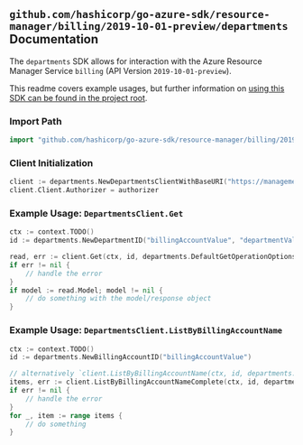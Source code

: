 
## `github.com/hashicorp/go-azure-sdk/resource-manager/billing/2019-10-01-preview/departments` Documentation

The `departments` SDK allows for interaction with the Azure Resource Manager Service `billing` (API Version `2019-10-01-preview`).

This readme covers example usages, but further information on [using this SDK can be found in the project root](https://github.com/hashicorp/go-azure-sdk/tree/main/docs).

### Import Path

```go
import "github.com/hashicorp/go-azure-sdk/resource-manager/billing/2019-10-01-preview/departments"
```


### Client Initialization

```go
client := departments.NewDepartmentsClientWithBaseURI("https://management.azure.com")
client.Client.Authorizer = authorizer
```


### Example Usage: `DepartmentsClient.Get`

```go
ctx := context.TODO()
id := departments.NewDepartmentID("billingAccountValue", "departmentValue")

read, err := client.Get(ctx, id, departments.DefaultGetOperationOptions())
if err != nil {
	// handle the error
}
if model := read.Model; model != nil {
	// do something with the model/response object
}
```


### Example Usage: `DepartmentsClient.ListByBillingAccountName`

```go
ctx := context.TODO()
id := departments.NewBillingAccountID("billingAccountValue")

// alternatively `client.ListByBillingAccountName(ctx, id, departments.DefaultListByBillingAccountNameOperationOptions())` can be used to do batched pagination
items, err := client.ListByBillingAccountNameComplete(ctx, id, departments.DefaultListByBillingAccountNameOperationOptions())
if err != nil {
	// handle the error
}
for _, item := range items {
	// do something
}
```
